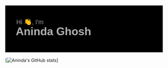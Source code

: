 [![Header](https://github.com/aninda-ghosh/aninda-ghosh/blob/63ce81b977f68291f23a0c7ee21f4dbf0a5ccd06/images/header/readme_header.png "Header")](https://www.aninda.info)


[![Aninda's GitHub stats](https://github-readme-stats-aninda-ghosh.vercel.app/api?username=aninda-ghosh&count_private=true&show_icons=true&cache_seconds=86400&theme=dark)]
